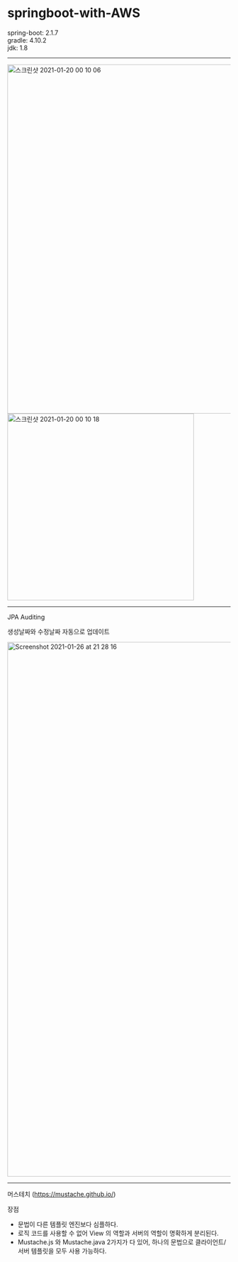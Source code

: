 # springboot-with-AWS

spring-boot: 2.1.7  
gradle: 4.10.2  
jdk: 1.8  

---
<img width="787" alt="스크린샷 2021-01-20 00 10 06" src="https://user-images.githubusercontent.com/61505386/105054433-56656c80-5ab5-11eb-9bab-aaf664bd2db3.png">
<img width="421" alt="스크린샷 2021-01-20 00 10 18" src="https://user-images.githubusercontent.com/61505386/105054513-71d07780-5ab5-11eb-8185-28be13e69196.png">

---
JPA Auditing

생성날짜와 수정날짜 자동으로 업데이트

<img width="1205" alt="Screenshot 2021-01-26 at 21 28 16" src="https://user-images.githubusercontent.com/61505386/105845141-a5635280-601d-11eb-8a11-6b8a6638e20c.png">

---
머스테치 (https://mustache.github.io/)

장점
 - 문법이 다른 템플릿 엔진보다 심플하다.
 - 로직 코드를 사용할 수 없어 View 의 역할과 서버의 역할이 명확하게 분리된다.
 - Mustache.js 와 Mustache.java 2가지가 다 있어, 하나의 문법으로 클라이언트/서버 템플릿을 모두 사용 가능하다.